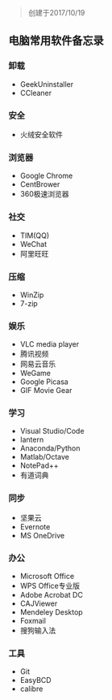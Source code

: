 > 创建于2017/10/19

## 电脑常用软件备忘录

### 卸载
* GeekUninstaller
* CCleaner

### 安全
* 火绒安全软件

### 浏览器
* Google Chrome
* CentBrower
* 360极速浏览器

### 社交
* TIM(QQ)
* WeChat
* 阿里旺旺

### 压缩
* WinZip
* 7-zip

### 娱乐
* VLC media player
* 腾讯视频
* 网易云音乐
* WeGame
* Google Picasa
* GIF Movie Gear

### 学习
* Visual Studio/Code
* lantern
* Anaconda/Python
* Matlab/Octave
* NotePad++
* 有道词典

### 同步
* 坚果云
* Evernote
* MS OneDrive

### 办公
* Microsoft Office
* WPS Office专业版
* Adobe Acrobat DC
* CAJViewer
* Mendeley Desktop
* Foxmail
* 搜狗输入法

### 工具
* Git
* EasyBCD
* calibre
